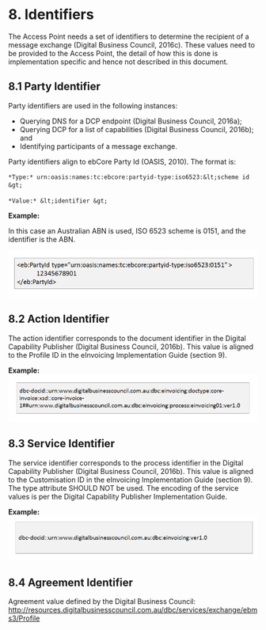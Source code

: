 # 8. Identifiers 

The Access Point needs a set of identifiers to determine the recipient of a message exchange (Digital Business Council, 2016c). These values need to be provided to the Access Point, the detail of how this is done is implementation specific and hence not described in this document.

## 8.1 Party Identifier 
Party identifiers are used in the following instances: 

   - Querying DNS for a DCP endpoint (Digital Business Council, 2016a); 
   - Querying DCP for a list of capabilities (Digital Business Council, 2016b); and 
   - Identifying participants of a message exchange. 

Party identifiers align to ebCore Party Id (OASIS, 2010). The format is: 

    *Type:* urn:oasis:names:tc:ebcore:partyid-type:iso6523:&lt;scheme id &gt;

    *Value:* &lt;identifier &gt; 

**Example:** 

In this case an Australian ABN is used, ISO 6523 scheme is 0151, and the identifier is the ABN.

![Party-identifier_Logo](/images/party_identifier.PNG)


## 8.2 Action Identifier 
The action identifier corresponds to the document identifier in the Digital Capability Publisher (Digital Business Council, 2016b). This value is aligned to the Profile ID in the eInvoicing Implementation Guide (section 9). 

**Example:**
![action_identifier_Logo](/images/action-identifier.PNG)


## 8.3 Service Identifier 
The service identifier corresponds to the process identifier in the Digital Capability Publisher (Digital Business Council, 2016b). This value is aligned to the Customisation ID in the eInvoicing Implementation Guide (section 9). 
The type attribute SHOULD NOT be used. The encoding of the service values is per the Digital Capability Publisher Implementation Guide. 

**Example:**
![service-identifier_Logo](/images/service-identifier.PNG)


## 8.4 Agreement Identifier 
Agreement value defined by the Digital Business Council: 
http://resources.digitalbusinesscouncil.com.au/dbc/services/exchange/ebms3/Profile 
